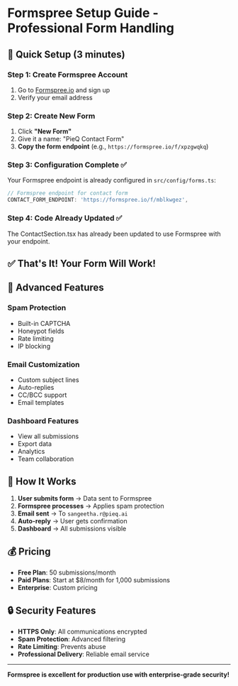 # Formspree Setup Guide - Professional Form Handling

## 🚀 Quick Setup (3 minutes)

### Step 1: Create Formspree Account
1. Go to [Formspree.io](https://formspree.io) and sign up
2. Verify your email address

### Step 2: Create New Form
1. Click **"New Form"**
2. Give it a name: "PieQ Contact Form"
3. **Copy the form endpoint** (e.g., `https://formspree.io/f/xpzgwqkq`)

### Step 3: Configuration Complete ✅
Your Formspree endpoint is already configured in `src/config/forms.ts`:

```typescript
// Formspree endpoint for contact form
CONTACT_FORM_ENDPOINT: 'https://formspree.io/f/mblkwgez',
```

### Step 4: Code Already Updated ✅
The ContactSection.tsx has already been updated to use Formspree with your endpoint.

## ✅ That's It! Your Form Will Work!

## 🔧 Advanced Features

### Spam Protection
- Built-in CAPTCHA
- Honeypot fields
- Rate limiting
- IP blocking

### Email Customization
- Custom subject lines
- Auto-replies
- CC/BCC support
- Email templates

### Dashboard Features
- View all submissions
- Export data
- Analytics
- Team collaboration

## 📧 How It Works

1. **User submits form** → Data sent to Formspree
2. **Formspree processes** → Applies spam protection
3. **Email sent** → To `sangeetha.r@pieq.ai`
4. **Auto-reply** → User gets confirmation
5. **Dashboard** → All submissions visible

## 💰 Pricing

- **Free Plan**: 50 submissions/month
- **Paid Plans**: Start at $8/month for 1,000 submissions
- **Enterprise**: Custom pricing

## 🔒 Security Features

- **HTTPS Only**: All communications encrypted
- **Spam Protection**: Advanced filtering
- **Rate Limiting**: Prevents abuse
- **Professional Delivery**: Reliable email service

---
**Formspree is excellent for production use with enterprise-grade security!**
